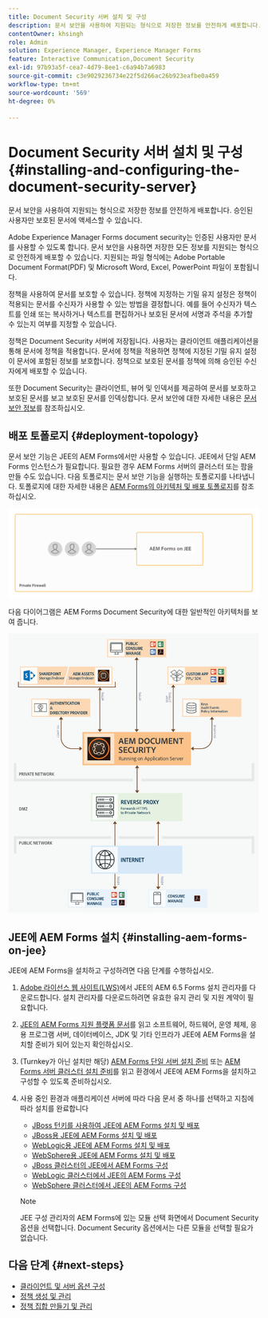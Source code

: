 ```yaml
---
title: Document Security 서버 설치 및 구성
description: 문서 보안을 사용하여 지원되는 형식으로 저장한 정보를 안전하게 배포합니다. 승인된 사용자만 보호된 문서에 액세스할 수 있습니다.
contentOwner: khsingh
role: Admin
solution: Experience Manager, Experience Manager Forms
feature: Interactive Communication,Document Security
exl-id: 97b93a5f-cea7-4d79-8ee1-c6a94b7a6983
source-git-commit: c3e9029236734e22f5d266ac26b923eafbe0a459
workflow-type: tm+mt
source-wordcount: '569'
ht-degree: 0%

---
```


# Document Security 서버 설치 및 구성 {#installing-and-configuring-the-document-security-server}

문서 보안을 사용하여 지원되는 형식으로 저장한 정보를 안전하게 배포합니다. 승인된 사용자만 보호된 문서에 액세스할 수 있습니다.

Adobe Experience Manager Forms document security는 인증된 사용자만 문서를 사용할 수 있도록 합니다. 문서 보안을 사용하면 저장한 모든 정보를 지원되는 형식으로 안전하게 배포할 수 있습니다. 지원되는 파일 형식에는 Adobe Portable Document Format(PDF) 및 Microsoft Word, Excel, PowerPoint 파일이 포함됩니다.

정책을 사용하여 문서를 보호할 수 있습니다. 정책에 지정하는 기밀 유지 설정은 정책이 적용되는 문서를 수신자가 사용할 수 있는 방법을 결정합니다. 예를 들어 수신자가 텍스트를 인쇄 또는 복사하거나 텍스트를 편집하거나 보호된 문서에 서명과 주석을 추가할 수 있는지 여부를 지정할 수 있습니다.

정책은 Document Security 서버에 저장됩니다. 사용자는 클라이언트 애플리케이션을 통해 문서에 정책을 적용합니다. 문서에 정책을 적용하면 정책에 지정된 기밀 유지 설정이 문서에 포함된 정보를 보호합니다. 정책으로 보호된 문서를 정책에 의해 승인된 수신자에게 배포할 수 있습니다.

또한 Document Security는 클라이언트, 뷰어 및 인덱서를 제공하여 문서를 보호하고 보호된 문서를 보고 보호된 문서를 인덱싱합니다. 문서 보안에 대한 자세한 내용은 [문서 보안 정보](/help/forms/using/admin-help/document-security.md)를 참조하십시오.

## 배포 토폴로지  {#deployment-topology}

문서 보안 기능은 JEE의 AEM Forms에서만 사용할 수 있습니다. JEE에서 단일 AEM Forms 인스턴스가 필요합니다. 필요한 경우 AEM Forms 서버의 클러스터 또는 팜을 만들 수도 있습니다. 다음 토폴로지는 문서 보안 기능을 실행하는 토폴로지를 나타냅니다. 토폴로지에 대한 자세한 내용은 [AEM Forms의 아키텍처 및 배포 토폴로지](aem-forms-architecture-deployment.md)를 참조하십시오.

<!--fix above link-->

![문서 보안 서버 토폴로지](do-not-localize/document-security-server_topology.png)

다음 다이어그램은 AEM Forms Document Security에 대한 일반적인 아키텍처를 보여 줍니다.

![문서 보안 일반 환경](do-not-localize/document-security-typical-environment.png)

## JEE에 AEM Forms 설치 {#installing-aem-forms-on-jee}

JEE에 AEM Forms을 설치하고 구성하려면 다음 단계를 수행하십시오.

1. [Adobe 라이선스 웹 사이트(LWS)](https://licensing.adobe.com/)에서 JEE의 AEM 6.5 Forms 설치 관리자를 다운로드합니다. 설치 관리자를 다운로드하려면 유효한 유지 관리 및 지원 계약이 필요합니다.
1. [JEE의 AEM Forms 지원 플랫폼 문서](/help/forms/using/aem-forms-jee-supported-platforms.md)를 읽고 소프트웨어, 하드웨어, 운영 체제, 응용 프로그램 서버, 데이터베이스, JDK 및 기타 인프라가 JEE에 AEM Forms을 설치할 준비가 되어 있는지 확인하십시오.
1. (Turnkey가 아닌 설치만 해당) [AEM Forms 단일 서버 설치 준비](https://www.adobe.com/go/learn_aemforms_prepareInstallsingle_64_kr) 또는 [AEM Forms 서버 클러스터 설치 준비](https://www.adobe.com/go/learn_aemforms_prepareInstallcluster_64_kr)를 읽고 환경에서 JEE에 AEM Forms을 설치하고 구성할 수 있도록 준비하십시오.
1. 사용 중인 환경과 애플리케이션 서버에 따라 다음 문서 중 하나를 선택하고 지침에 따라 설치를 완료합니다

   * [JBoss 턴키를 사용하여 JEE에 AEM Forms 설치 및 배포](https://www.adobe.com/go/learn_aemforms_installTurnkey_64_kr)
   * [JBoss용 JEE에 AEM Forms 설치 및 배포](https://www.adobe.com/go/learn_aemforms_installJBoss_64_kr)
   * [WebLogic용 JEE에 AEM Forms 설치 및 배포](https://www.adobe.com/go/learn_aemforms_installWebLogic_64_kr)
   * [WebSphere용 JEE에 AEM Forms 설치 및 배포](https://www.adobe.com/go/learn_aemforms_installWebSphere_64_kr)
   * [JBoss 클러스터의 JEE에서 AEM Forms 구성](https://www.adobe.com/go/learn_aemforms_clusterJBoss_64_kr)
   * [WebLogic 클러스터에서 JEE의 AEM Forms 구성](https://www.adobe.com/go/learn_aemforms_clusterWebLogic_64_kr)
   * [WebSphere 클러스터에서 JEE의 AEM Forms 구성](https://www.adobe.com/go/learn_aemforms_clusterWebSphere_64_kr)

   >[!NOTE]
   >
   >JEE 구성 관리자의 AEM Forms에 있는 모듈 선택 화면에서 Document Security 옵션을 선택합니다. Document Security 옵션에서는 다른 모듈을 선택할 필요가 없습니다.

## 다음 단계 {#next-steps}

* [클라이언트 및 서버 옵션 구성](/help/forms/using/admin-help/configuring-client-server-options.md)
* [정책 생성 및 관리](/help/forms/using/admin-help/creating-policies.md)
* [정책 집합 만들기 및 관리](/help/forms/using/admin-help/creating-policy-sets.md)
